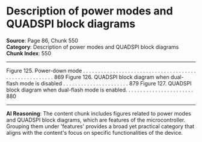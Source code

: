 # Description of power modes and QUADSPI block diagrams

**Source**: Page 86, Chunk 550  
**Category**: Description of power modes and QUADSPI block diagrams  
**Chunk Index**: 550

---

Figure 125. Power-down mode . . . . . . . . . . . . . . . . . . . . . . . . . . . . . . . . . . . . . . . . . . . . . . . . . . . . . . 869
Figure 126. QUADSPI block diagram when dual-flash mode is disabled . . . . . . . . . . . . . . . . . . . . . . 879
Figure 127. QUADSPI block diagram when dual-flash mode is enabled. . . . . . . . . . . . . . . . . . . . . . . 880

---

**AI Reasoning**: The content chunk includes figures related to power modes and QUADSPI block diagrams, which are features of the microcontroller. Grouping them under 'features' provides a broad yet practical category that aligns with the content's focus on specific functionalities of the device.
